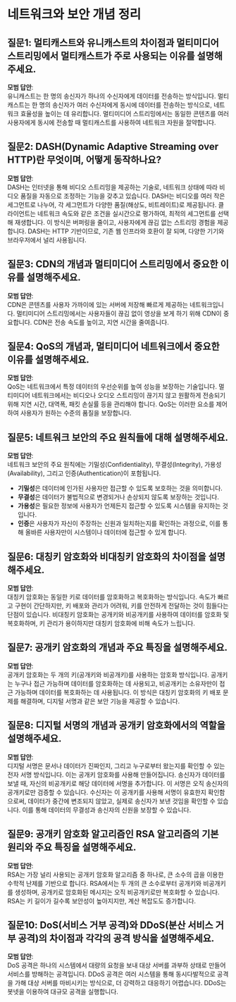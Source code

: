 # 네트워크와 보안 개념 정리

## 질문1: 멀티캐스트와 유니캐스트의 차이점과 멀티미디어 스트리밍에서 멀티캐스트가 주로 사용되는 이유를 설명해주세요.

**모범 답안**:  
유니캐스트는 한 명의 송신자가 하나의 수신자에게 데이터를 전송하는 방식입니다. 멀티캐스트는 한 명의 송신자가 여러 수신자에게 동시에 데이터를 전송하는 방식으로, 네트워크 효율성을 높이는 데 유리합니다. 멀티미디어 스트리밍에서는 동일한 콘텐츠를 여러 사용자에게 동시에 전송할 때 멀티캐스트를 사용하여 네트워크 자원을 절약합니다.

## 질문2: DASH(Dynamic Adaptive Streaming over HTTP)란 무엇이며, 어떻게 동작하나요?

**모범 답안**:  
DASH는 인터넷을 통해 비디오 스트리밍을 제공하는 기술로, 네트워크 상태에 따라 비디오 품질을 자동으로 조정하는 기능을 갖추고 있습니다. DASH는 비디오를 여러 작은 세그먼트로 나누어, 각 세그먼트가 다양한 품질(해상도, 비트레이트)로 제공됩니다. 클라이언트는 네트워크 속도와 같은 조건을 실시간으로 평가하여, 최적의 세그먼트를 선택해 재생합니다. 이 방식은 버퍼링을 줄이고, 사용자에게 끊김 없는 스트리밍 경험을 제공합니다. DASH는 HTTP 기반이므로, 기존 웹 인프라와 호환이 잘 되며, 다양한 기기와 브라우저에서 널리 사용됩니다.

## 질문3: CDN의 개념과 멀티미디어 스트리밍에서 중요한 이유를 설명해주세요.

**모범 답안**:  
CDN은 콘텐츠를 사용자 가까이에 있는 서버에 저장해 빠르게 제공하는 네트워크입니다. 멀티미디어 스트리밍에서는 사용자들이 끊김 없이 영상을 보게 하기 위해 CDN이 중요합니다. CDN은 전송 속도를 높이고, 지연 시간을 줄여줍니다.

## 질문4: QoS의 개념과, 멀티미디어 네트워크에서 중요한 이유를 설명해주세요.

**모범 답안**:  
QoS는 네트워크에서 특정 데이터의 우선순위를 높여 성능을 보장하는 기술입니다. 멀티미디어 네트워크에서는 비디오나 오디오 스트리밍이 끊기지 않고 원활하게 전송되기 위해 지연 시간, 대역폭, 패킷 손실률 등을 관리해야 합니다. QoS는 이러한 요소를 제어하여 사용자가 원하는 수준의 품질을 보장합니다.

## 질문5: 네트워크 보안의 주요 원칙들에 대해 설명해주세요.

**모범 답안**:  
네트워크 보안의 주요 원칙에는 기밀성(Confidentiality), 무결성(Integrity), 가용성(Availability), 그리고 인증(Authentication)이 포함됩니다.

- **기밀성**은 데이터에 인가된 사용자만 접근할 수 있도록 보호하는 것을 의미합니다.
- **무결성**은 데이터가 불법적으로 변경되거나 손상되지 않도록 보장하는 것입니다.
- **가용성**은 필요한 정보에 사용자가 언제든지 접근할 수 있도록 시스템을 유지하는 것입니다.
- **인증**은 사용자가 자신이 주장하는 신원과 일치하는지를 확인하는 과정으로, 이를 통해 올바른 사용자만이 시스템이나 데이터에 접근할 수 있게 합니다.

## 질문6: 대칭키 암호화와 비대칭키 암호화의 차이점을 설명해주세요.

**모범 답안**:  
대칭키 암호화는 동일한 키로 데이터를 암호화하고 복호화하는 방식입니다. 속도가 빠르고 구현이 간단하지만, 키 배포와 관리가 어려워, 키를 안전하게 전달하는 것이 힘들다는 단점이 있습니다. 비대칭키 암호화는 공개키와 비공개키를 사용하여 데이터를 암호화 및 복호화하며, 키 관리가 용이하지만 대칭키 암호화에 비해 속도가 느립니다.

## 질문7: 공개키 암호화의 개념과 주요 특징을 설명해주세요.

**모범 답안**:  
공개키 암호화는 두 개의 키(공개키와 비공개키)를 사용하는 암호화 방식입니다. 공개키는 누구나 접근 가능하며 데이터를 암호화하는 데 사용되고, 비공개키는 소유자만이 접근 가능하며 데이터를 복호화하는 데 사용됩니다. 이 방식은 대칭키 암호화의 키 배포 문제를 해결하며, 디지털 서명과 같은 보안 기능을 제공할 수 있습니다.

## 질문8: 디지털 서명의 개념과 공개키 암호화에서의 역할을 설명해주세요.

**모범 답안**:  
디지털 서명은 문서나 데이터가 진짜인지, 그리고 누구로부터 왔는지를 확인할 수 있는 전자 서명 방식입니다. 이는 공개키 암호화를 사용해 만들어집니다. 송신자가 데이터를 보낼 때, 자신의 비공개키로 해당 데이터에 서명을 추가합니다. 이 서명은 오직 송신자의 공개키로만 검증할 수 있습니다. 수신자는 이 공개키를 사용해 서명이 유효한지 확인함으로써, 데이터가 중간에 변조되지 않았고, 실제로 송신자가 보낸 것임을 확인할 수 있습니다. 이를 통해 데이터의 무결성과 송신자의 신원을 보장할 수 있습니다.

## 질문9: 공개키 암호화 알고리즘인 RSA 알고리즘의 기본 원리와 주요 특징을 설명해주세요.

**모범 답안**:  
RSA는 가장 널리 사용되는 공개키 암호화 알고리즘 중 하나로, 큰 소수의 곱을 이용한 수학적 난제를 기반으로 합니다. RSA에서는 두 개의 큰 소수로부터 공개키와 비공개키를 생성하며, 공개키로 암호화된 메시지는 오직 비공개키로만 복호화할 수 있습니다. RSA는 키 길이가 길수록 보안성이 높아지지만, 계산 복잡도도 증가합니다.

## 질문10: DoS(서비스 거부 공격)와 DDoS(분산 서비스 거부 공격)의 차이점과 각각의 공격 방식을 설명해주세요.

**모범 답안**:  
DoS 공격은 하나의 시스템에서 대량의 요청을 보내 대상 서버를 과부하 상태로 만들어 서비스를 방해하는 공격입니다. DDoS 공격은 여러 시스템을 통해 동시다발적으로 공격을 가해 대상 서버를 마비시키는 방식으로, 더 강력하고 대응하기 어렵습니다. DDoS는 봇넷을 이용하여 대규모 공격을 실행합니다.
